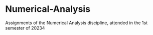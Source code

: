 # Numerical-Analysis
Assignments of the Numerical Analysis discipline, attended in the 1st semester of 20234

